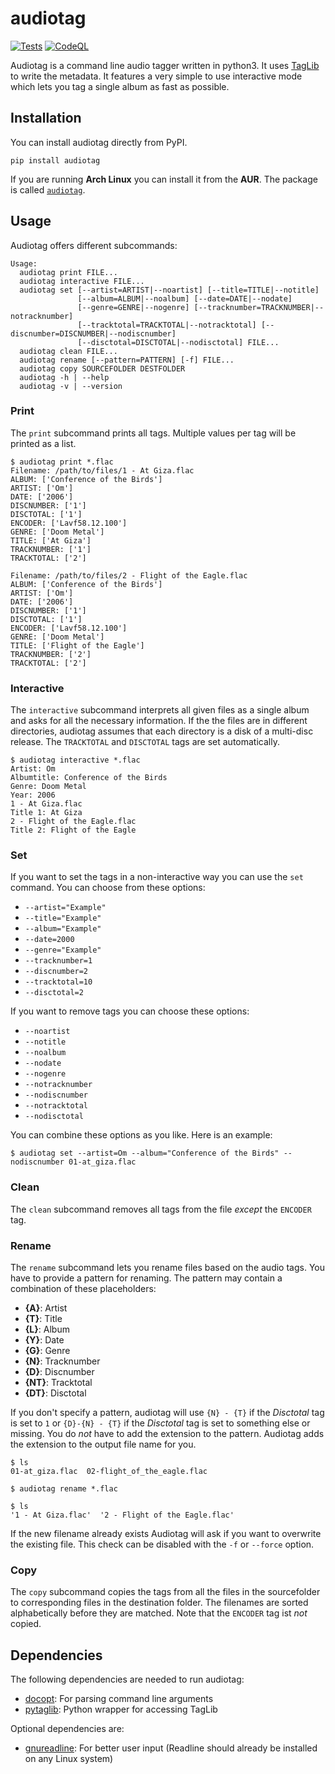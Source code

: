# audiotag
[![Tests](https://github.com/Popkornium18/audiotag/actions/workflows/tests.yml/badge.svg)](https://github.com/Popkornium18/audiotag/actions/workflows/tests.yml)
[![CodeQL](https://github.com/Popkornium18/audiotag/actions/workflows/codeql-analysis.yml/badge.svg)](https://github.com/Popkornium18/audiotag/actions/workflows/codeql-analysis.yml)

Audiotag is a command line audio tagger written in python3.
It uses [TagLib](http://taglib.org/) to write the metadata.
It features a very simple to use interactive mode which lets you tag a single album as fast as possible.

## Installation

You can install audiotag directly from PyPI.

```
pip install audiotag
```

If you are running **Arch Linux** you can install it from the **AUR**. The package is called [`audiotag`](https://aur.archlinux.org/packages/audiotag/).

## Usage

Audiotag offers different subcommands:

```
Usage:
  audiotag print FILE...
  audiotag interactive FILE...
  audiotag set [--artist=ARTIST|--noartist] [--title=TITLE|--notitle]
               [--album=ALBUM|--noalbum] [--date=DATE|--nodate]
               [--genre=GENRE|--nogenre] [--tracknumber=TRACKNUMBER|--notracknumber]
               [--tracktotal=TRACKTOTAL|--notracktotal] [--discnumber=DISCNUMBER|--nodiscnumber]
               [--disctotal=DISCTOTAL|--nodisctotal] FILE...
  audiotag clean FILE...
  audiotag rename [--pattern=PATTERN] [-f] FILE...
  audiotag copy SOURCEFOLDER DESTFOLDER
  audiotag -h | --help
  audiotag -v | --version
```

### Print

The `print` subcommand prints all tags.
Multiple values per tag will be printed as a list.

```
$ audiotag print *.flac
Filename: /path/to/files/1 - At Giza.flac
ALBUM: ['Conference of the Birds']
ARTIST: ['Om']
DATE: ['2006']
DISCNUMBER: ['1']
DISCTOTAL: ['1']
ENCODER: ['Lavf58.12.100']
GENRE: ['Doom Metal']
TITLE: ['At Giza']
TRACKNUMBER: ['1']
TRACKTOTAL: ['2']

Filename: /path/to/files/2 - Flight of the Eagle.flac
ALBUM: ['Conference of the Birds']
ARTIST: ['Om']
DATE: ['2006']
DISCNUMBER: ['1']
DISCTOTAL: ['1']
ENCODER: ['Lavf58.12.100']
GENRE: ['Doom Metal']
TITLE: ['Flight of the Eagle']
TRACKNUMBER: ['2']
TRACKTOTAL: ['2']
```

### Interactive

The `interactive` subcommand interprets all given files as a single album and asks for all the necessary information.
If the the files are in different directories, audiotag assumes that each directory is a disk of a multi-disc release.
The `TRACKTOTAL` and `DISCTOTAL` tags are set automatically.

```
$ audiotag interactive *.flac
Artist: Om
Albumtitle: Conference of the Birds
Genre: Doom Metal
Year: 2006
1 - At Giza.flac
Title 1: At Giza
2 - Flight of the Eagle.flac
Title 2: Flight of the Eagle
```

### Set

If you want to set the tags in a non-interactive way you can use the `set` command.
You can choose from these options:

*  `--artist="Example"`
*  `--title="Example"`
*  `--album="Example"`
*  `--date=2000`
*  `--genre="Example"`
*  `--tracknumber=1`
*  `--discnumber=2`
*  `--tracktotal=10`
*  `--disctotal=2`

If you want to remove tags you can choose these options:

*  `--noartist`
*  `--notitle`
*  `--noalbum`
*  `--nodate`
*  `--nogenre`
*  `--notracknumber`
*  `--nodiscnumber`
*  `--notracktotal`
*  `--nodisctotal`

You can combine these options as you like.
Here is an example:

```
$ audiotag set --artist=Om --album="Conference of the Birds" --nodiscnumber 01-at_giza.flac
```

### Clean

The `clean` subcommand removes all tags from the file _except_ the `ENCODER` tag.

### Rename

The `rename` subcommand lets you rename files based on the audio tags.
You have to provide a pattern for renaming.
The pattern may contain a combination of these placeholders:

* **{A}**:  Artist
* **{T}**:  Title
* **{L}**:  Album
* **{Y}**:  Date
* **{G}**:  Genre
* **{N}**:  Tracknumber
* **{D}**:  Discnumber
* **{NT}**:  Tracktotal
* **{DT}**:  Disctotal

If you don't specify a pattern, audiotag will use `{N} - {T}` if the _Disctotal_ tag is set to `1` or `{D}-{N} - {T}` if the _Disctotal_ tag is set to something else or missing.
You do _not_ have to add the extension to the pattern.
Audiotag adds the extension to the output file name for you.

```
$ ls
01-at_giza.flac  02-flight_of_the_eagle.flac

$ audiotag rename *.flac

$ ls
'1 - At Giza.flac'  '2 - Flight of the Eagle.flac'
```

If the new filename already exists Audiotag will ask if you want to overwrite the existing file. This check can be disabled with the `-f` or `--force` option.

### Copy
The `copy` subcommand copies the tags from all the files in the sourcefolder to corresponding files in the destination folder.
The filenames are sorted alphabetically before they are matched.
Note that the `ENCODER` tag ist _not_ copied.

## Dependencies

The following dependencies are needed to run audiotag:

* [docopt](https://pypi.org/project/docopt/): For parsing command line arguments
* [pytaglib](https://pypi.org/project/pytaglib/): Python wrapper for accessing TagLib

Optional dependencies are:
* [gnureadline](https://pypi.org/project/gnureadline/): For better user input (Readline should already be installed on any Linux system)
